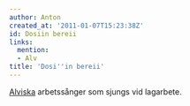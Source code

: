 ```yaml
---
author: Anton
created_at: '2011-01-07T15:23:38Z'
id: Dosiin bereii
links:
  mention:
  - Alv
title: 'Dosi''in bereii'
---
```


[Alviska] arbetssånger som sjungs vid lagarbete.

  [Alviska]: Alv
